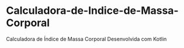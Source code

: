 # Calculadora-de-Indice-de-Massa-Corporal
Calculadora de Índice de Massa Corporal Desenvolvida com Kotlin
